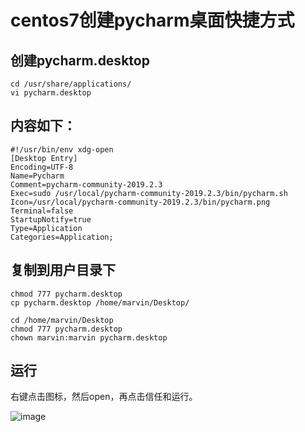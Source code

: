 # centos7创建pycharm桌面快捷方式

## 创建pycharm.desktop
```shell
cd /usr/share/applications/
vi pycharm.desktop
```

## 内容如下：
```shell
#!/usr/bin/env xdg-open
[Desktop Entry]
Encoding=UTF-8
Name=Pycharm
Comment=pycharm-community-2019.2.3
Exec=sudo /usr/local/pycharm-community-2019.2.3/bin/pycharm.sh
Icon=/usr/local/pycharm-community-2019.2.3/bin/pycharm.png
Terminal=false
StartupNotify=true
Type=Application
Categories=Application;
```

## 复制到用户目录下
```shell
chmod 777 pycharm.desktop
cp pycharm.desktop /home/marvin/Desktop/

cd /home/marvin/Desktop
chmod 777 pycharm.desktop
chown marvin:marvin pycharm.desktop
```

## 运行
右键点击图标，然后open，再点击信任和运行。

![image](https://github.com/bertramcheng/blog/blob/master/common/20191003_01_pic_001.png)
